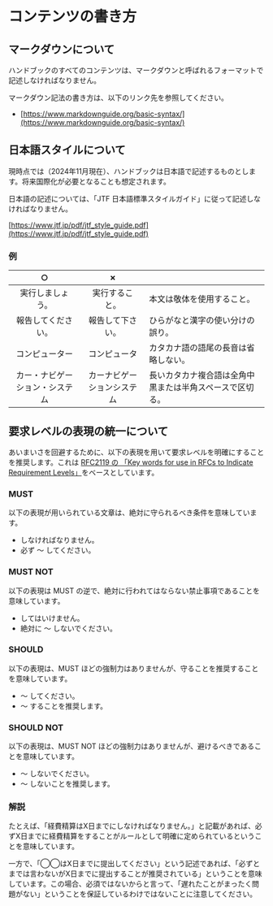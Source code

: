 # コンテンツの書き方

## マークダウンについて

ハンドブックのすべてのコンテンツは、マークダウンと呼ばれるフォーマットで記述しなければなりません。

マークダウン記法の書き方は、以下のリンク先を参照してください。

* [https://www.markdownguide.org/basic-syntax/](https://www.markdownguide.org/basic-syntax/)

## 日本語スタイルについて

現時点では（2024年11月現在）、ハンドブックは日本語で記述するものとします。将来国際化が必要となることも想定されます。

日本語の記述については、「JTF 日本語標準スタイルガイド」に従って記述しなければなりません。

[https://www.jtf.jp/pdf/jtf_style_guide.pdf](https://www.jtf.jp/pdf/jtf_style_guide.pdf)

### 例

|○|✗||
|:---:|:---:|---|
|実行しましょう。|実行すること。|本文は敬体を使用すること。|
|報告してください。|報告して下さい。|ひらがなと漢字の使い分けの誤り。|
|コンピューター|コンピュータ|カタカナ語の語尾の長音は省略しない。|
|カー・ナビゲーション・システム|カーナビゲーションシステム|長いカタカナ複合語は全角中黒または半角スペースで区切る。|

## 要求レベルの表現の統一について

あいまいさを回避するために、以下の表現を用いて要求レベルを明確にすることを推奨します。これは [RFC2119 の 「Key words for use in RFCs to Indicate Requirement Levels」](https://www.ietf.org/rfc/rfc2119.txt)をベースとしています。

### MUST

以下の表現が用いられている文章は、絶対に守られるべき条件を意味しています。

* しなければなりません。
* 必ず 〜 してください。

### MUST NOT

以下の表現は MUST の逆で、絶対に行われてはならない禁止事項であることを意味しています。

* してはいけません。
* 絶対に 〜 しないでください。

### SHOULD

以下の表現は、MUST ほどの強制力はありませんが、守ることを推奨することを意味しています。

*  〜 してください。
*  〜 することを推奨します。

### SHOULD NOT

以下の表現は、MUST NOT ほどの強制力はありませんが、避けるべきであることを意味しています。

*  〜 しないでください。
*  〜 しないことを推奨します。

### 解説

たとえば、「経費精算はX日までにしなければなりません。」と記載があれば、必ずX日までに経費精算をすることがルールとして明確に定められているということを意味しています。

一方で、「◯◯はX日までに提出してください」という記述であれば、「必ずとまでは言わないがX日までに提出することが推奨されている」ということを意味しています。この場合、必須ではないからと言って、「遅れたことがまったく問題がない」ということを保証しているわけではないことに注意してください。
